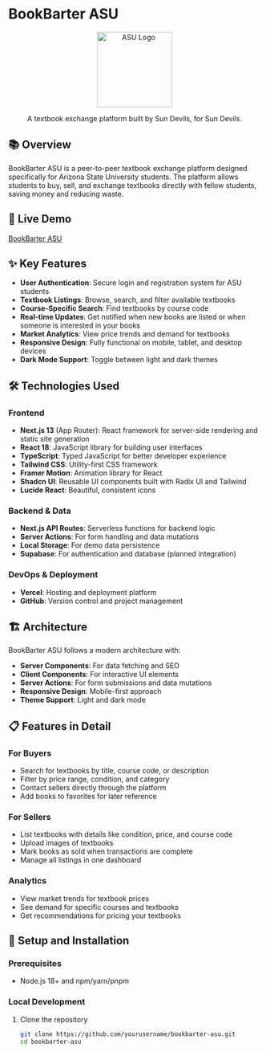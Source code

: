 # BookBarter ASU

<p align="center">
  <img src="public/images/asu-logo.png" alt="ASU Logo" width="150">
</p>

<p align="center">
  A textbook exchange platform built by Sun Devils, for Sun Devils.
</p>

## 📚 Overview

BookBarter ASU is a peer-to-peer textbook exchange platform designed specifically for Arizona State University students. The platform allows students to buy, sell, and exchange textbooks directly with fellow students, saving money and reducing waste.

## 🚀 Live Demo

[BookBarter ASU]([https://bookbarter-asu.vercel.app](https://v0-book-barter-asu-project.vercel.app/))

## ✨ Key Features

- **User Authentication**: Secure login and registration system for ASU students
- **Textbook Listings**: Browse, search, and filter available textbooks
- **Course-Specific Search**: Find textbooks by course code
- **Real-time Updates**: Get notified when new books are listed or when someone is interested in your books
- **Market Analytics**: View price trends and demand for textbooks
- **Responsive Design**: Fully functional on mobile, tablet, and desktop devices
- **Dark Mode Support**: Toggle between light and dark themes

## 🛠️ Technologies Used

### Frontend
- **Next.js 13** (App Router): React framework for server-side rendering and static site generation
- **React 18**: JavaScript library for building user interfaces
- **TypeScript**: Typed JavaScript for better developer experience
- **Tailwind CSS**: Utility-first CSS framework
- **Framer Motion**: Animation library for React
- **Shadcn UI**: Reusable UI components built with Radix UI and Tailwind
- **Lucide React**: Beautiful, consistent icons

### Backend & Data
- **Next.js API Routes**: Serverless functions for backend logic
- **Server Actions**: For form handling and data mutations
- **Local Storage**: For demo data persistence
- **Supabase**: For authentication and database (planned integration)

### DevOps & Deployment
- **Vercel**: Hosting and deployment platform
- **GitHub**: Version control and project management

## 🏗️ Architecture

BookBarter ASU follows a modern architecture with:

- **Server Components**: For data fetching and SEO
- **Client Components**: For interactive UI elements
- **Server Actions**: For form submissions and data mutations
- **Responsive Design**: Mobile-first approach
- **Theme Support**: Light and dark mode

## 📋 Features in Detail

### For Buyers
- Search for textbooks by title, course code, or description
- Filter by price range, condition, and category
- Contact sellers directly through the platform
- Add books to favorites for later reference

### For Sellers
- List textbooks with details like condition, price, and course code
- Upload images of textbooks
- Mark books as sold when transactions are complete
- Manage all listings in one dashboard

### Analytics
- View market trends for textbook prices
- See demand for specific courses and textbooks
- Get recommendations for pricing your textbooks

## 🔧 Setup and Installation

### Prerequisites
- Node.js 18+ and npm/yarn/pnpm

### Local Development
1. Clone the repository
   ```bash
   git clone https://github.com/yourusername/bookbarter-asu.git
   cd bookbarter-asu
